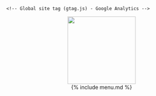 <!DOCTYPE html>
<html lang="bo">
  <head>
    <title>Jakhang</title>
    <meta charset="utf-8">
    <meta name="viewport" content="width=device-width, initial-scale=1, shrink-to-fit=no">
    <link rel="stylesheet" href="https://fonts.googleapis.com/css?family=Poppins:200,300,400,700,900"> 
    <link rel="stylesheet" href="{{site.baseurl}}/assets/fonts/icomoon/style.css">
    <link rel="stylesheet" href="{{site.baseurl}}/assets/css/bootstrap.min.css">
    <link rel="stylesheet" href="{{site.baseurl}}/assets/css/magnific-popup.css">
    <link rel="stylesheet" href="{{site.baseurl}}/assets/css/jquery-ui.css">
    <link rel="stylesheet" href="{{site.baseurl}}/assets/css/owl.carousel.min.css">
    <link rel="stylesheet" href="{{site.baseurl}}/assets/css/owl.theme.default.min.css">
    <link rel="stylesheet" href="https://cdn.jsdelivr.net/npm/mediaelement@4.2.7/build/mediaelementplayer.min.css">
    <link rel="stylesheet" href="{{site.baseurl}}/assets/css/aos.css">
    <link rel="stylesheet" href="{{site.baseurl}}/assets/css/style.css">
    <link rel="icon" href="{{site.baseurl}}/assets/images/logo-title-sm.png">

    <!-- Global site tag (gtag.js) - Google Analytics -->
<script async src="https://www.googletagmanager.com/gtag/js?id=G-B86YRDLTZ4"></script>
<script>
  window.dataLayer = window.dataLayer || [];
  function gtag(){dataLayer.push(arguments);}
  gtag('js', new Date());

  gtag('config', 'G-B86YRDLTZ4');
</script>

  </head>
  <body>
  
  <div class="site-wrap">
    <div class="site-mobile-menu">
      <div class="site-mobile-menu-header">
        <div class="site-mobile-menu-close mt-3">
          <span class="icon-close2 js-menu-toggle"></span>
        </div>
      </div>
      <div class="site-mobile-menu-body"></div>
    </div>
    <header class="site-navbar py-4 absolute transparent" role="banner">
      <div class="container">
        <div class="row align-items-center">         
          <div class="col-3" data-aos="fade-down">
            <a href="{{site.baseurl}}/index.html" class="text-white h2 site-title">
             <img src="{{site.baseurl}}/assets/images/logo-icon.png" width="180px">
            </a>
          </div>
          <div class="col-9" data-aos="fade-down">
           {% include menu.md %}
          </div>
        </div>
      </div>     
    </header>